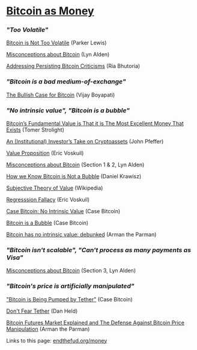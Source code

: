 # [Bitcoin as Money](money)

### *"Too Volatile"*

[Bitcoin is Not Too Volatile](https://nakamotoinstitute.org/mempool/bitcoin-is-not-too-volatile/) (Parker Lewis)

[Misconceptions about Bitcoin](https://www.lynalden.com/misconceptions-about-bitcoin/) (Lyn Alden)

[Addressing Persisting Bitcoin Criticisms](https://www.fidelitydigitalassets.com/research-and-insights/addressing-persisting-bitcoin-criticisms#heading2) (Ria Bhutoria)


### *"Bitcoin is a bad medium-of-exchange"*

[The Bullish Case for Bitcoin](https://nakamotoinstitute.org/mempool/the-bullish-case-for-bitcoin/) (Vijay Boyapati)


### *"No intrinsic value", "Bitcoin is a bubble"*

[Bitcoin’s Fundamental Value is That it is The Most Excellent Money That Exists](https://tomerstrolight.medium.com/bitcoins-fundamental-value-is-that-it-is-the-most-excellent-money-that-exists-24be5e1d6b98) (Tomer Strolight)

[An (Institutional) Investor’s Take on Cryptoassets](https://medium.com/john-pfeffer/an-institutional-investors-take-on-cryptoassets-690421158904)  (John Pfeffer)

[Value Proposition](https://github.com/libbitcoin/libbitcoin-system/wiki/Value-Proposition)  (Eric Voskuil)

[Misconceptions about Bitcoin](https://www.lynalden.com/misconceptions-about-bitcoin/) (Section 1 & 2, Lyn Alden)

[How we Know Bitcoin is Not a Bubble](https://nakamotoinstitute.org/mempool/how-we-know-bitcoin-is-not-a-bubble/) (Daniel Krawisz)

[Subjective Theory of Value](https://en.m.wikipedia.org/wiki/Subjective_theory_of_value) (Wikipedia)

[Regresssion Fallacy](https://github.com/libbitcoin/libbitcoin-system/wiki/Regression-Fallacy) (Eric Voskuil)

[Case Bitcoin: No Intrinsic Value](https://casebitcoin.com/critiques/no-intrinsic-value) (Case Bitcoin)

[Bitcoin is a Bubble](https://casebitcoin.com/critiques/bitcoin-is-a-bubble) (Case Bitcoin)

[Bitcoin has no intrinsic value: debunked](https://bitcoinreserve.com/blog/bitcoin-has-no-intrinsic-value) (Arman the Parman)

### *"Bitcoin isn't scalable", "Can't process as many payments as Visa"*

[Misconceptions about Bitcoin](https://www.lynalden.com/misconceptions-about-bitcoin/) (Section 3, Lyn Alden)


### *"Bitcoin's price is artificially manipulated"*

["Bitcoin is Being Pumped by Tether"](https://casebitcoin.com/critiques/bitcoin-is-pumped-by-tether) (Case Bitcoin)

[Don't Fear Tether](https://danheld.substack.com/p/dont-fear-tether) (Dan Held)

[Bitcoin Futures Market Explained and The Defense Against Bitcoin Price Manipulation](https://bitcoinmagazine.com/markets/bitcoin-futures-market-explained-price-manipulation) (Arman the Parman)

Links to this page: [endthefud.org/money](https://endthefud.org/money)
